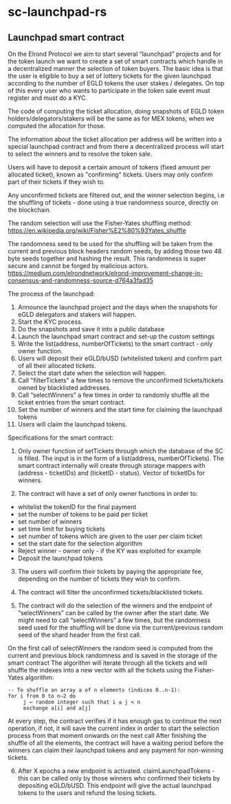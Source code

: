 # sc-launchpad-rs

## Launchpad smart contract

On the Elrond Protocol we aim to start several “launchpad” projects and for the token launch we want to create a set of smart contracts which handle in a decentralized manner the selection of token buyers. The basic idea is that the user is eligible to buy a set of lottery tickets for the given launchpad according to the number of EGLD tokens the user stakes / delegates. On top of this every user who wants to participate in the token sale event must register and must do a KYC.

The code of computing the ticket allocation, doing snapshots of EGLD token holders/delegators/stakers will be the same as for MEX tokens, when we computed the allocation for those.

The information about the ticket allocation per address will be written into a special launchpad contract and from there a decentralized process will start to select the winners and to resolve the token sale.

Users will have to deposit a certain amount of tokens (fixed amount per allocated ticket), known as "confirming" tickets. Users may only confirm part of their tickets if they wish to.  

Any unconfirmed tickets are filtered out, and the winner selection begins, i.e the shuffling of tickets - done using a true randomness source, directly on the blockchain.  

The random selection will use the Fisher-Yates shuffling method: https://en.wikipedia.org/wiki/Fisher%E2%80%93Yates_shuffle

The randomness seed to be used for the shuffling will be taken from the current and previous block headers random seeds, by adding those two 48 byte seeds together and hashing the result. This randomness is super secure and cannot be forged by malicious actors. 
https://medium.com/elrondnetwork/elrond-improvement-change-in-consensus-and-randomness-source-d764a3fad35

The process of the launchpad:
1) Announce the launchpad project and the days when the snapshots for eGLD delegators and stakers will happen.
2) Start the KYC process.
3) Do the snapshots and save it into a public database
4) Launch the launchpad smart contract and set-up the custom settings
5) Write the list(address, numberOfTickets) to the smart contract - only owner function.
6) Users will deposit their eGLD/bUSD (whitelisted token) and confirm part of all their allocated tickets.
7) Select the start date when the selection will happen.
8) Call "filterTickets" a few times to remove the unconfirmed tickets/tickets owned by blacklisted addresses.
9) Call “selectWinners” a few times in order to randomly shuffle all the ticket entries from the smart contract.
10) Set the number of winners and the start time for claiming the launchpad tokens
11) Users will claim the launchpad tokens.

Specifications for the smart contract:
1) Only owner function of setTickets through which the database of the SC is filled. The input is in the form of a list(address, numberOfTickets). The smart contract internally will create through storage mappers with (address - ticketIDs) and (ticketID - status). Vector of ticketIDs for winners.

2) The contract will have a set of only owner functions in order to:
- whitelist the tokenID for the final payment
- set the number of tokens to be paid per ticket
- set number of winners
- set time limit for buying tickets
- set number of tokens which are given to the user per claim ticket
- set the start date for the selection algorithm
- Reject winner - owner only - if the KY was exploited for example
- Deposit the launchpad tokens

3) The users will confirm their tickets by paying the appropriate fee, depending on the number of tickets they wish to confirm.

4) The contract will filter the unconfirmed tickets/blacklisted tickets. 

5) The contract will do the selection of the winners and the endpoint of “selectWinners” can be called by the owner after the start date. We might need to call “selectWinners” a few times, but the randomness seed used for the shuffling will be done via the current/previous random seed of the shard header from the first call.  

On the first call of selectWinners the random seed is computed from the current and previous block randomness and is saved in the storage of the smart contract
The algorithm will iterate through all the tickets and will shuffle the indexes into a new vector with all the tickets using the Fisher-Yates algorithm:

```
-- To shuffle an array a of n elements (indices 0..n-1):
for i from 0 to n−2 do
     j ← random integer such that i ≤ j < n
     exchange a[i] and a[j]
```

At every step, the contract verifies if it has enough gas to continue the next operation, if not, it will save the current index in order to start the selection process from that moment onwards on the next call
After finishing the shuffle of all the elements, the contract will have a waiting period before the winners can claim their launchpad tokens and any payment for non-winning tickets.

6) After X epochs a new endpoint is activated. claimLaunchpadTokens - this can be called only by those winners who confirmed their tickets by depositing eGLD/bUSD. This endpoint will give the actual launchpad tokens to the users and refund the losing tickets.
